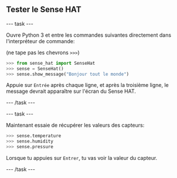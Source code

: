 ## Tester le Sense HAT

\--- task \---

Ouvre Python 3 et entre les commandes suivantes directement dans l'interpréteur de commande:

(ne tape pas les chevrons `>>>`)

```python
>>> from sense_hat import SenseHat
>>> sense = SenseHat()
>>> sense.show_message("Bonjour tout le monde")
```

Appuie sur `Entrée` après chaque ligne, et après la troisième ligne, le message devrait apparaître sur l'écran du Sense HAT.

\--- /task \---

\--- task \---

Maintenant essaie de récupérer les valeurs des capteurs:

```python
>>> sense.temperature
>>> sense.humidity
>>> sense.pressure
```

Lorsque tu appuies sur `Entrer`, tu vas voir la valeur du capteur.

\--- /task \---
